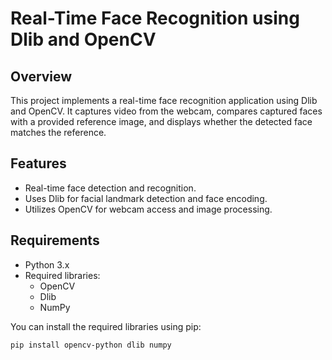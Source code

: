 # Real-Time Face Recognition using Dlib and OpenCV  

## Overview  
This project implements a real-time face recognition application using Dlib and OpenCV. It captures video from the webcam, compares captured faces with a provided reference image, and displays whether the detected face matches the reference.  

## Features  
- Real-time face detection and recognition.  
- Uses Dlib for facial landmark detection and face encoding.  
- Utilizes OpenCV for webcam access and image processing.  

## Requirements  
- Python 3.x  
- Required libraries:  
  - OpenCV  
  - Dlib  
  - NumPy  

You can install the required libraries using pip:  

```bash  
pip install opencv-python dlib numpy  
